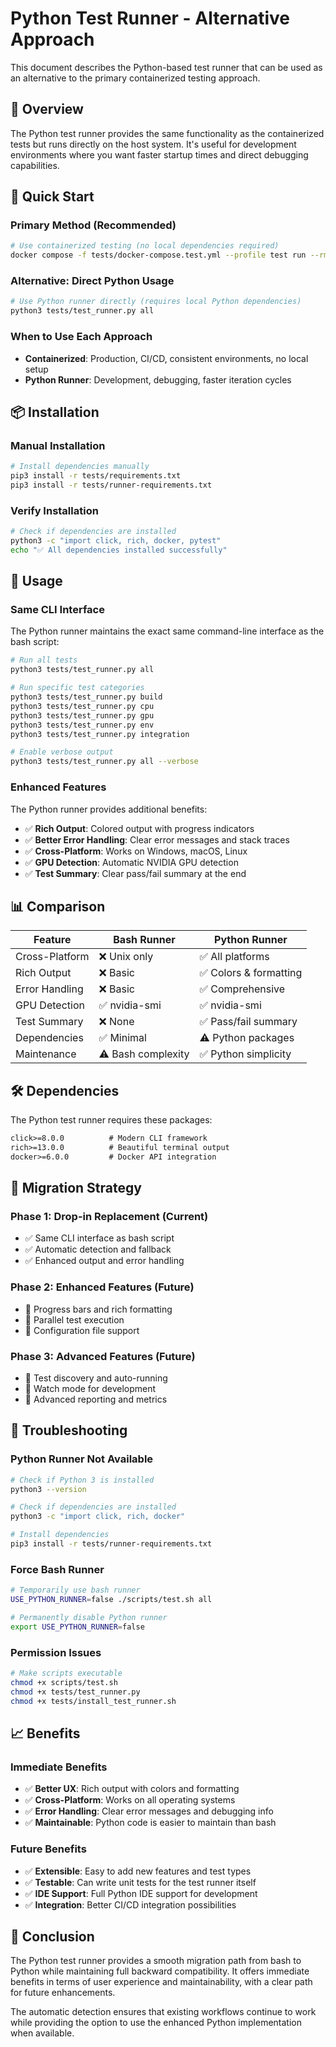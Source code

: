 # Python Test Runner - Alternative Approach

This document describes the Python-based test runner that can be used as an alternative to the primary containerized testing approach.

## 🎯 **Overview**

The Python test runner provides the same functionality as the containerized tests but runs directly on the host system. It's useful for development environments where you want faster startup times and direct debugging capabilities.

## 🚀 **Quick Start**

### **Primary Method (Recommended)**
```bash
# Use containerized testing (no local dependencies required)
docker compose -f tests/docker-compose.test.yml --profile test run --rm test-runner all
```

### **Alternative: Direct Python Usage**
```bash
# Use Python runner directly (requires local Python dependencies)
python3 tests/test_runner.py all
```

### **When to Use Each Approach**
- **Containerized**: Production, CI/CD, consistent environments, no local setup
- **Python Runner**: Development, debugging, faster iteration cycles

## 📦 **Installation**

### **Manual Installation**
```bash
# Install dependencies manually
pip3 install -r tests/requirements.txt
pip3 install -r tests/runner-requirements.txt
```

### **Verify Installation**
```bash
# Check if dependencies are installed
python3 -c "import click, rich, docker, pytest"
echo "✅ All dependencies installed successfully"
```

## 🔧 **Usage**

### **Same CLI Interface**
The Python runner maintains the exact same command-line interface as the bash script:

```bash
# Run all tests
python3 tests/test_runner.py all

# Run specific test categories
python3 tests/test_runner.py build
python3 tests/test_runner.py cpu
python3 tests/test_runner.py gpu
python3 tests/test_runner.py env
python3 tests/test_runner.py integration

# Enable verbose output
python3 tests/test_runner.py all --verbose
```

### **Enhanced Features**
The Python runner provides additional benefits:

- ✅ **Rich Output**: Colored output with progress indicators
- ✅ **Better Error Handling**: Clear error messages and stack traces
- ✅ **Cross-Platform**: Works on Windows, macOS, Linux
- ✅ **GPU Detection**: Automatic NVIDIA GPU detection
- ✅ **Test Summary**: Clear pass/fail summary at the end

## 📊 **Comparison**

| Feature | Bash Runner | Python Runner |
|---------|-------------|---------------|
| Cross-Platform | ❌ Unix only | ✅ All platforms |
| Rich Output | ❌ Basic | ✅ Colors & formatting |
| Error Handling | ❌ Basic | ✅ Comprehensive |
| GPU Detection | ✅ nvidia-smi | ✅ nvidia-smi |
| Test Summary | ❌ None | ✅ Pass/fail summary |
| Dependencies | ✅ Minimal | ⚠️ Python packages |
| Maintenance | ⚠️ Bash complexity | ✅ Python simplicity |

## 🛠️ **Dependencies**

The Python test runner requires these packages:

```txt
click>=8.0.0          # Modern CLI framework
rich>=13.0.0          # Beautiful terminal output
docker>=6.0.0         # Docker API integration
```

## 🔄 **Migration Strategy**

### **Phase 1: Drop-in Replacement (Current)**
- ✅ Same CLI interface as bash script
- ✅ Automatic detection and fallback
- ✅ Enhanced output and error handling

### **Phase 2: Enhanced Features (Future)**
- 🔄 Progress bars and rich formatting
- 🔄 Parallel test execution
- 🔄 Configuration file support

### **Phase 3: Advanced Features (Future)**
- 🔄 Test discovery and auto-running
- 🔄 Watch mode for development
- 🔄 Advanced reporting and metrics

## 🐛 **Troubleshooting**

### **Python Runner Not Available**
```bash
# Check if Python 3 is installed
python3 --version

# Check if dependencies are installed
python3 -c "import click, rich, docker"

# Install dependencies
pip3 install -r tests/runner-requirements.txt
```

### **Force Bash Runner**
```bash
# Temporarily use bash runner
USE_PYTHON_RUNNER=false ./scripts/test.sh all

# Permanently disable Python runner
export USE_PYTHON_RUNNER=false
```

### **Permission Issues**
```bash
# Make scripts executable
chmod +x scripts/test.sh
chmod +x tests/test_runner.py
chmod +x tests/install_test_runner.sh
```

## 📈 **Benefits**

### **Immediate Benefits**
- ✅ **Better UX**: Rich output with colors and formatting
- ✅ **Cross-Platform**: Works on all operating systems
- ✅ **Error Handling**: Clear error messages and debugging info
- ✅ **Maintainable**: Python code is easier to maintain than bash

### **Future Benefits**
- ✅ **Extensible**: Easy to add new features and test types
- ✅ **Testable**: Can write unit tests for the test runner itself
- ✅ **IDE Support**: Full Python IDE support for development
- ✅ **Integration**: Better CI/CD integration possibilities

## 🎯 **Conclusion**

The Python test runner provides a smooth migration path from bash to Python while maintaining full backward compatibility. It offers immediate benefits in terms of user experience and maintainability, with a clear path for future enhancements.

The automatic detection ensures that existing workflows continue to work while providing the option to use the enhanced Python implementation when available.
